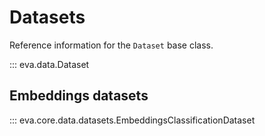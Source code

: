 # Datasets

Reference information for the `Dataset` base class.

::: eva.data.Dataset

## Embeddings datasets
::: eva.core.data.datasets.EmbeddingsClassificationDataset